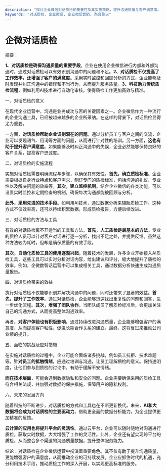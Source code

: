 ```yaml
---
description: "探讨企业微信对话质检的重要性及其实施策略，提升沟通质量与客户满意度。"
keywords: "对话质检, 企业微信, 企业微信营销, 聚合聊天"
---
```

# 企微对话质检

摘要：

**1、对话质检是确保沟通质量的重要手段**。企业在使用企业微信进行内部和外部沟通时，通过对话质检可以有效识别沟通中的问题和不足。**2、对话质检不仅提高了工作效率，还增强了客户的满意度**。采用实时监控和回顾分析的方式，企业能够及时发现并纠正沟通中的错误和不当行为，从而提升服务质量。**3、科技助力传统质检流程**，例如利用AI技术进行自动化审核，使得质检工作更加高效与精准。

一、对话质检的意义

在现代企业运营中，沟通是业务成功与否的关键因素之一。企业微信作为一种流行的企业沟通工具，已经被越来越多的企业所采纳。在这样的背景下，对话质检显得尤为重要。

一方面，**对话质检帮助企业识别潜在的问题**。通过分析员工与客户之间的交流，企业可以发现语气、用词等方面的问题，从而进行针对性的培训。另一方面，**这也有助于提升客户满意度**。如果能够及时纠正沟通中的失误，企业必然能够保持良好的客户关系，提高客户忠诚度。

二、对话质检的实施流程

实施对话质检需要明确流程与步骤，以确保其有效性。**首先，确立质检标准**。企业需要根据自身行业特点和客户需求，制订专门的质检标准，包括沟通的礼仪、专业性以及解决问题的效率等。**其次，建立监控机制**。结合企业微信的各类功能，可以设置实时监控和定期检查的机制，确保每次沟通都能被回顾与分析。

**此外，采用先进的技术手段**。如利用AI技术，通过数据分析来辅助质检工作。这种方式不仅效率高，还可以持续积累数据，形成质检报告，方便后续改进。

三、对话质检的方法与工具

有效的对话质检离不开适当的工具和方法。**首先，人工质检是最基本的方法**。专业的质检人员可以针对客户对话进行逐一分析，找出不足之处，并提供反馈。虽然这种方法较为耗时，但却是确保质量的有效手段。

**其次，自动化质检工具的使用逐渐兴起**。随着技术的发展，许多企业开始接入AI质检工具，这些工具可以实时分析对话内容，给出建议和评分，极大地提升了质检的效率。例如，企微数智话运营中可以集成相关工具，通过数据分析快速生成沟通质量报告。

四、对话质检带来的效益

执行对话质检不仅能够识别并解决沟通中的问题，同时还带来了显著的效益。**首先，提升了工作效率**。通过对话质检，企业能够迅速找出重复性的问题和回答，进一步优化流程。**其次，增强了团队协作**。当团队成员了解质检标准后，会更加关注自己的沟通方式，从而提高整体沟通效率。

再者，**对客户体验也有积极影响**。通过持续改进沟通质量，企业能够增强客户的满意度，从而提高客户粘性，促进长期合作关系的建立。最终，这将反过来推动公司业绩的提升。

五、面临的挑战及应对措施

在实施对话质检的过程中，企业可能会面临诸多挑战，例如员工抗拒、技术难题等。**针对员工的抵触情绪**，应通过培训与沟通，让员工理解质检的意义。保持透明度，让他们参与到质检的讨论中，有助于缓解不安情绪。

**而在技术层面**，可能会遇到数据隐私和安全的问题。企业需要确保采用的质检工具符合相关法规，并加强对数据的保护措施，保障用户的隐私权利。

六、未来的发展方向

随着科技的不断进步，对话质检的方式和工具也在不断更新换代。未来，**AI和大数据将会成为对话质检的主要驱动力**。借助更全面的数据分析能力，为企业提供更加精准的反馈。

**云计算的应用也将提升平台的灵活性**。通过云平台，企业可以随时随地对沟通进行质检，获取实时数据，大大增强了工作的灵活性。此外，企业还有望实现跨平台的质检，从而整合多个渠道的沟通质量数据，提升整体服务能力。

结论：对话质检在企业微信运营中扮演着重要角色。其不仅有助于提升沟通质量，更能增强客户的满意度，从而推动企业的可持续发展。企业应抓住时代的机遇，充分利用技术手段，推动质检工作的深入开展，以实现更高标准的服务。
